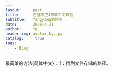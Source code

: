 ```yaml
---
layout:     post
title:      正当防卫4修改中文教程
subtitle:   Yangyang的博客
date:       2020-4-21
author:     Yg
header-img: avatar-by.jpg
catalog: 	 true
tags:
    - Blog
---
```

最简单的方法{简体中文}：
1：找到文件存储的路径。

